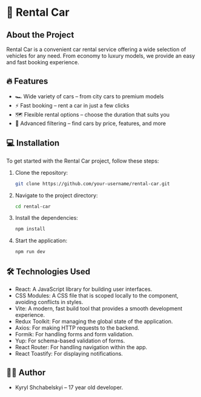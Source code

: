 # 🚗 Rental Car

## About the Project

Rental Car is a convenient car rental service offering a wide selection of vehicles for any need. From economy to luxury models, we provide an easy and fast booking experience.

## 🔥 Features

- 🏎 Wide variety of cars – from city cars to premium models
- ⚡ Fast booking – rent a car in just a few clicks
- 🗺 Flexible rental options – choose the duration that suits you
- 📍 Advanced filtering – find cars by price, features, and more

## 💻 Installation

To get started with the Rental Car project, follow these steps:

1. Clone the repository:
   ```bash
   git clone https://github.com/your-username/rental-car.git
   ```
2. Navigate to the project directory:
   ```bash
   cd rental-car
   ```
3. Install the dependencies:
   ```bash
   npm install
   ```
4. Start the application:
   ```bash
   npm run dev
   ```

## 🛠 Technologies Used

- React: A JavaScript library for building user interfaces.
- CSS Modules: A CSS file that is scoped locally to the component, avoiding conflicts in styles.
- Vite: A modern, fast build tool that provides a smooth development experience.
- Redux Toolkit: For managing the global state of the application.
- Axios: For making HTTP requests to the backend.
- Formik: For handling forms and form validation.
- Yup: For schema-based validation of forms.
- React Router: For handling navigation within the app.
- React Toastify: For displaying notifications.

## 👨‍💻 Author

- Kyryl Shchabelskyi – 17 year old developer.
